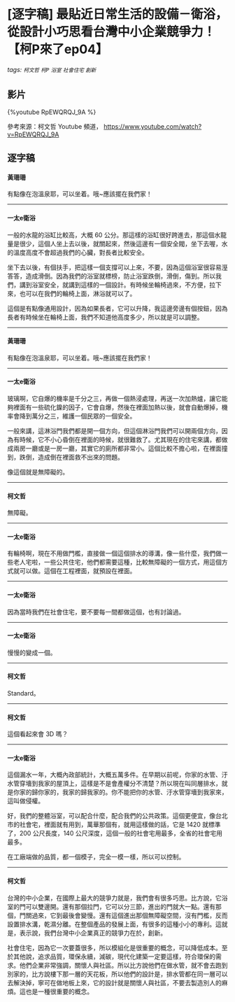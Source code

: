 # [逐字稿] 最貼近日常生活的設備－衛浴，從設計小巧思看台灣中小企業競爭力！【柯P來了ep04】

###### tags: `柯文哲` `柯P` `浴室` `社會住宅` `創新`

## 影片

{%youtube RpEWQRQJ_9A %}

參考來源：柯文哲 Youtube 頻道， https://www.youtube.com/watch?v=RpEWQRQJ_9A


## 逐字稿

#### 黃珊珊

有點像在泡溫泉耶，可以坐着。哦~應該擺在我們家！

---

#### 一太e衛浴

一般的水龍的浴缸比較高，大概 60 公分。那這樣的浴缸很好跨進去，那這個水龍量是很少，這個人坐上去以後，就關起來，然後這邊有一個安全閥，坐下去喔，水的溫度高度不會超過我們的心臟，對長者比較安全。

坐下去以後，有個扶手，把這樣一個支撐可以上來，不要，因為這個浴室很容易溼答答，造成滑倒。因為我們的浴室就標榜，防止浴室跌倒，滑倒，傷到。所以我們，講到浴室安全，就講到這樣的一個設計。有時候坐輪椅過來，不方便，拉下來，也可以在我們的輪椅上面，淋浴就可以了。

這個是有點像通用設計，因為如果長者，它可以升降，我這邊旁邊有個按鈕，因為長者有時候坐在輪椅上面，我們不知道他高度多少，所以就是可以調整。

---

#### 黃珊珊

有點像在泡溫泉耶，可以坐着。哦~應該擺在我們家！

---

#### 一太e衛浴

玻璃啊，它自爆的機率是千分之三，再做一個熱浸處理，再送一次加熱爐，讓它能夠裡面有一些硫化鎳的因子，它會自爆，然後在裡面加熱以後，就會自動爆掉，機率會降到萬分之三，維護一個民眾的一個安全。

一般來講，這淋浴門我們都是開一個方向，但這個淋浴門我們可以開兩個方向，因為有時候，它不小心昏倒在裡面的時候，就很難救了。尤其現在的住宅來講，都做成兩房一廳或是一房一廳，其實它的廁所都非常小。這個比較不擔心啦，在裡面撞到，跌倒，造成倒在裡面救不出來的問題。

像這個就是無障礙的。

---

#### 柯文哲

無障礙。

---

#### 一太e衛浴

有輪椅啊，現在不用做門檻，直接做一個這個排水的導溝，像一些什麼，我們做一些老人宅啦，一些公共住宅，他們都需要這種，比較無障礙的一個方式，用這個方式就可以做。這個在工程裡面，就預設在裡面。

---

#### 一太e衛浴

因為當時我們在社會住宅，要不要每一間都做這個，也有討論過。

---

#### 一太e衛浴

慢慢的變成一個。

---

#### 柯文哲

Standard。

---

#### 柯文哲

這個看起來會 3D 嗎？

---

#### 一太e衛浴

這個漏水一年，大概內政部統計，大概五萬多件。在早期以前呢，你家的水管、汙水管穿墻到我家的屋頂上，這樣是不是會產權分不清楚？所以現在叫同層排水，就是你家的歸你家的，我家的歸我家的。你不能把你的水管、汙水管穿墻到我家來，這叫做侵權。

好，我們的整體浴室，可以配合什麼，配合我們的公共政策。這個更便宜，像台北市的社會宅，裡面就有用到，萬華那個有，就用這樣做的話，它是 1420 就標準了，200 公尺長度，140 公尺深度，這個一般的社會宅用最多，全省的社會宅用最多。

在工廠端做的品質，都一個模子，完全一模一樣，所以可以控制。

---

#### 柯文哲

台灣的中小企業，在國際上最大的競爭力就是，我們會有很多巧思。比方說，它浴室的門可以雙邊開。還有那個拉門，它可以分三節，進出的門就大一點。還有那個，門關過來，它到最後會變慢。還有這個進出那個無障礙空間，沒有門檻，反而設置排水溝，乾濕分離。在整個產品的發展上面，有很多的這種小小的專利。這就是，表示說，我們台灣中小企業真正的競爭力在於，創新。

社會住宅，因為它一次要蓋很多，所以模組化是很重要的概念，可以降低成本。至於其他說，追求品質，環保永續，減碳，現代化建築一定要這樣，符合環保的需求。他們企業非常強調，關懷人與社區。所以比方說他們在做水管，就不會去跑到別家的，比方說樓下那一層的天花板，所以他們的設計是，排水管都在同一層可以去解決掉，寧可在做地板上來，它的設計就是關懷人與社區，不要去製造別人的麻煩。這也是一種很重要的概念。
